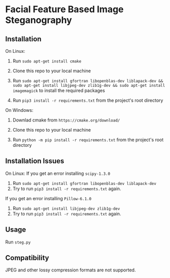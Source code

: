 # Facial Feature Based Image Steganography 



Installation
------------

On Linux:

1. Run ``` sudo apt-get install cmake ```

2. Clone this repo to your local machine

3. Run ```sudo apt-get install gfortran libopenblas-dev liblapack-dev && sudo apt-get install libjpeg-dev zlib1g-dev && sudo apt-get install imagemagick```
to install the required packages

4. Run ``` pip3 install -r requirements.txt ``` from the project's root directory

On Windows:

1. Downlad cmake from ```https://cmake.org/download/```

2. Clone this repo to your local machine

3. Run ``` python -m pip install -r requirements.txt ``` from the project's root directory

Installation Issues
------------

On Linux:
If you get an error installing ```scipy-1.3.0``` 
1. Run ```sudo apt-get install gfortran libopenblas-dev liblapack-dev```
2. Try to run ``` pip3 install -r requirements.txt ``` again.

If you get an error installing ```Pillow-6.1.0``` 
1. Run ```sudo apt-get install libjpeg-dev zlib1g-dev```
2. Try to run ``` pip3 install -r requirements.txt ``` again.

Usage
-----

Run ```steg.py```


Compatibility
-----------
JPEG and other lossy compression formats are not supported. 
